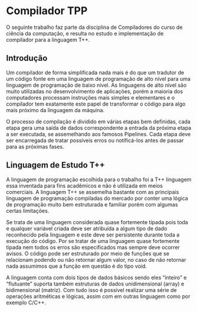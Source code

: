 # Compilador TPP
  O seguinte trabalho faz parte da disciplina de Compiladores do curso de ciência da computação, e resulta no estudo e implementação de compilador para a linguagem T++.

## Introdução
  Um compilador de forma simplificada nada mais é do que um tradutor de um código fonte em uma linguagem de programação de alto nível para uma linguagem de programação de baixo nível. As linguagens de alto nível são muito utilizadas no desenvolvimento de aplicações, porém a maioria dos computadores processam instruções mais simples e elementares e o compilador tem exatamente este papel de transformar o código para algo mais próximo da linguagem da máquina.

  O processo de compilação é dividido em várias etapas bem definidas, cada etapa gera uma saída de dados correspondente a entrada da próxima etapa a ser executada, se assemelhando aos famosos Pipelines. Cada etapa deve ser encarregada de tratar possíveis erros ou notificá-los antes de passar para as próximas fases.


## Linguagem de Estudo T++
  A linguagem de programação escolhida para o trabalho foi a T++ linguagem essa inventada para fins acadêmicos e não é utilizada em meios comerciais. A linguagem T++ se assemelha bastante com as principais linguagem de programação compiladas do mercado por conter uma lógica de programação muito bem estruturada e familiar porém com algumas certas limitações.

  Se trata de uma linguagem considerada quase fortemente tipada pois toda e qualquer variável criada deve ser atribuída a algum tipo de dado reconhecido pela linguagem e este deve ser persistente durante toda a execução do código. Por se tratar de uma linguagem quase fortemente tipada nem todos os erros são especificados mas sempre
  deve ocorrer avisos. O código pode ser estruturado por meio de funções que se relacionam podendo ou não retornar algum valor, no caso de não retornar nada assumimos que a função em questão é do tipo void.  

  A linguagem conta com dois tipos de dados básicos sendo eles “inteiro” e “flutuante” suporta também estruturas de dados unidimensional (array) e bidimensional (matriz). Com tudo isso é possível realizar uma série de operações aritméticas e lógicas, assim com em outras linguagem como por exemplo C/C++.
